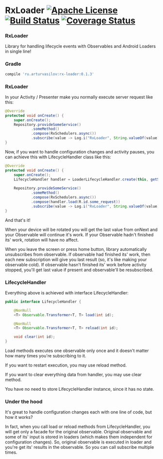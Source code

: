 # RxLoader [![Apache License](https://img.shields.io/badge/license-Apache%20v2-blue.svg)](https://github.com/ArturVasilov/RxLoader/blob/master/LICENSE) [![Build Status](https://travis-ci.org/ArturVasilov/RxLoader.png?branch=master)](https://github.com/ArturVasilov/RxLoader) [![Coverage Status](https://coveralls.io/repos/github/ArturVasilov/RxLoader/badge.svg)](https://coveralls.io/github/ArturVasilov/RxLoader)

### RxLoader

Library for handling lifecycle events with Observables and Android Loaders in single line!

### Gradle

```groovy
compile 'ru.arturvasilov:rx-loader:0.1.3'
```

### RxLoader

In your Activity / Presenter make you normally execute server request like this:

```java
@Override
protected void onCreate() {
    super.onCreate();
    Repository.provideSomeService()
            .someMethod()
            .compose(RxSchedulers.async())
            .subscribe(value -> Log.i("RxLoader", String.valueOf(value)));
}
```

Now, if you want to handle configuration changes and activity pauses, you can achieve this with LifecycleHandler class like this:

```java
@Override
protected void onCreate() {
    super.onCreate();
    LifecycleHandler handler = LoaderLifecycleHandler.create(this, getSupportLoaderManager());
    
    Repository.provideSomeService()
            .someMethod()
            .compose(RxSchedulers.async())
            .compose(handler.load(R.id.some_request))
            .subscribe(value -> Log.i("RxLoader", String.valueOf(value)));
}
```

And that's it! 

When your device will be rotated you will get the last value from onNext and your Observable will continue it's work.
If your Observable hadn't finished its' work, rotation will have no affect.

When you leave the screen or press home button, library automatically unsubscribes from observable. 
If observable had finished its' work, then each new subscription will give you last result (so, it's like making your observable cold).
If observable hasn't finished its' work before activity stopped, you'll get last value if present and observable'll be resubscribed.

### LifecycleHandler

Everything above is achieved with interface LifecycleHandler:

```java
public interface LifecycleHandler {

    @NonNull
    <T> Observable.Transformer<T, T> load(int id);

    @NonNull
    <T> Observable.Transformer<T, T> reload(int id);

    void clear(int id);
}
```

Load methods executes one observable only once and it doesn't matter how many times you're subscribing to it. 

If you want to restart execution, you may use reload method.

If you want to clear everything data from handler, you may use clear method.

You have no need to store LifecycleHandler instance, since it has no state.

### Under the hood

It's great to handle configuration changes each with one line of code, but how it works?

In fact, when you call load or reload methods from LifecycleHandler, you will get only a facade for the original observable.
Original observable and some of its' input is stored in loaders (which makes them independent for configuration changes). 
So, original observable is executed in loader and you're get its' results in the observable. So you can call subscribe multiple times.
